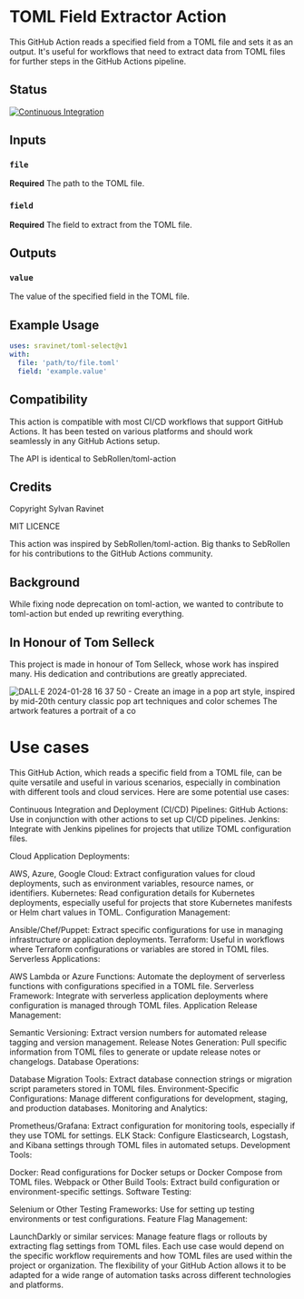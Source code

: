 # TOML Field Extractor Action

This GitHub Action reads a specified field from a TOML file and sets it as an
output. It's useful for workflows that need to extract data from TOML files for
further steps in the GitHub Actions pipeline.

## Status
[![Continuous Integration](https://github.com/sravinet/toml-select/actions/workflows/ci.yml/badge.svg)](https://github.com/sravinet/toml-select/actions/workflows/ci.yml)


## Inputs

### `file`

**Required** The path to the TOML file.

### `field`

**Required** The field to extract from the TOML file.

## Outputs

### `value`

The value of the specified field in the TOML file.

## Example Usage

```yml
uses: sravinet/toml-select@v1
with:
  file: 'path/to/file.toml'
  field: 'example.value'
```

## Compatibility

This action is compatible with most CI/CD workflows that support GitHub
Actions. It has been tested on various platforms and should work seamlessly
in any GitHub Actions setup.

The API is identical to SebRollen/toml-action

## Credits

Copyright Sylvan Ravinet

MIT LICENCE

This action was inspired by SebRollen/toml-action. Big thanks to SebRollen
for his contributions to the GitHub Actions community.

## Background

While fixing node deprecation on toml-action, we wanted to contribute to
toml-action but ended up rewriting everything.

## In Honour of Tom Selleck

This project is made in honour of Tom Selleck, whose work has inspired many.
His dedication and contributions are greatly appreciated.

![DALL·E 2024-01-28 16 37 50 - Create an image in a pop art style, inspired by mid-20th century classic pop art techniques and color schemes  The artwork features a portrait of a co](https://github.com/sravinet/toml-select/assets/1691996/bd2c1cd6-1d49-4cee-a312-4b5fc511c98f)

# Use cases

This GitHub Action, which reads a specific field from a TOML file, can be quite
versatile and useful in various scenarios, especially in combination with
different tools and cloud services. Here are some potential use cases:

Continuous Integration and Deployment (CI/CD) Pipelines: 
GitHub Actions: Use in conjunction with other actions to set up CI/CD
pipelines.
Jenkins: Integrate with Jenkins pipelines for projects that utilize TOML
configuration files.

Cloud Application Deployments:

AWS, Azure, Google Cloud: Extract configuration values for cloud deployments,
such as environment variables, resource names, or identifiers.
Kubernetes: Read configuration details for Kubernetes deployments, especially
useful for projects that store Kubernetes manifests or Helm chart values in TOML.
Configuration Management:

Ansible/Chef/Puppet: Extract specific configurations for use in managing
infrastructure or application deployments.
Terraform: Useful in workflows where Terraform configurations or variables
are stored in TOML files.
Serverless Applications:

AWS Lambda or Azure Functions: Automate the deployment of serverless functions
with configurations specified in a TOML file.
Serverless Framework: Integrate with serverless application deployments where
configuration is managed through TOML files.
Application Release Management:

Semantic Versioning: Extract version numbers for automated release tagging
and version management.
Release Notes Generation: Pull specific information from TOML files to generate
or update release notes or changelogs.
Database Operations:

Database Migration Tools: Extract database connection strings or migration
script parameters stored in TOML files.
Environment-Specific Configurations: Manage different configurations for
development, staging, and production databases.
Monitoring and Analytics:

Prometheus/Grafana: Extract configuration for monitoring tools, especially
if they use TOML for settings.
ELK Stack: Configure Elasticsearch, Logstash, and Kibana settings through
TOML files in automated setups.
Development Tools:

Docker: Read configurations for Docker setups or Docker Compose from TOML files.
Webpack or Other Build Tools: Extract build configuration or
environment-specific settings.
Software Testing:

Selenium or Other Testing Frameworks: Use for setting up testing environments
or test configurations.
Feature Flag Management:

LaunchDarkly or similar services: Manage feature flags or rollouts by
extracting flag settings from TOML files.
Each use case would depend on the specific workflow requirements and how TOML
files are used within the project or organization. The flexibility of your
GitHub Action allows it to be adapted for a wide range of automation tasks
across different technologies and platforms.
